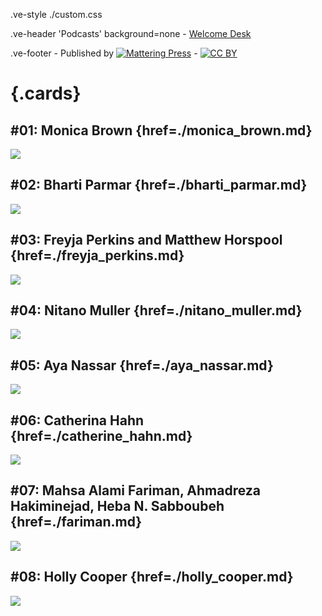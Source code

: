 .ve-style ./custom.css

.ve-header 'Podcasts' background=none
    - [Welcome Desk](/)
    
.ve-footer
    - Published by [![Mattering Press](https://www.matteringpress.org/wp-content/themes/matteringpress/img/mattering-press.png)](https://www.matteringpress.org/)
    - [![CC BY](https://licensebuttons.net/l/by/4.0/88x31.png)](https://creativecommons.org/licenses/by/4.0/)

# {.cards}

## #01: Monica Brown {href=./monica_brown.md}

![](/media/monica_brown_12.jpg)

## #02: Bharti Parmar {href=./bharti_parmar.md}

![](/media/bharti_parmar_2.jpeg)

## #03: Freyja Perkins and Matthew Horspool {href=./freyja_perkins.md}

![](/media/freyja_perkins_2.jpeg)

## #04: Nitano Muller {href=./nitano_muller.md}

![](/media/NM_(3-4)_001.jpg)

## #05: Aya Nassar {href=./aya_nassar.md}

![](/media/AN_(4-3)_001.jpg)

## #06: Catherina Hahn {href=./catherine_hahn.md}

![](/media/CH_(3-4)_001.jpg)

## #07: Mahsa Alami Fariman, Ahmadreza Hakiminejad, Heba N. Sabboubeh {href=./fariman.md}

![](/media/MRH_(4-3)_001.jpg)

## #08: Holly Cooper {href=./holly_cooper.md}

![](/media/HC_(4-3)_001.jpg)